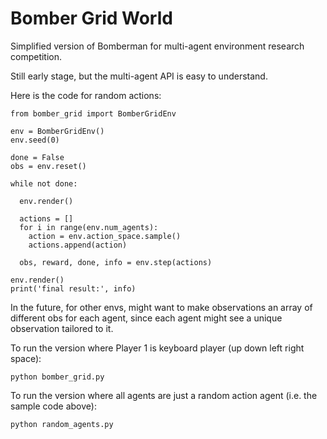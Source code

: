 # Bomber Grid World

Simplified version of Bomberman for multi-agent environment research competition.

Still early stage, but the multi-agent API is easy to understand.

Here is the code for random actions:

```
from bomber_grid import BomberGridEnv

env = BomberGridEnv()
env.seed(0)

done = False
obs = env.reset()

while not done:

  env.render()

  actions = []
  for i in range(env.num_agents):
    action = env.action_space.sample()
    actions.append(action)

  obs, reward, done, info = env.step(actions)

env.render()
print('final result:', info)
```

In the future, for other envs, might want to make observations an array of different obs for each agent, since each agent might see a unique observation tailored to it.

To run the version where Player 1 is keyboard player (up down left right space):

```
python bomber_grid.py
```

To run the version where all agents are just a random action agent (i.e. the sample code above):

```
python random_agents.py
```
